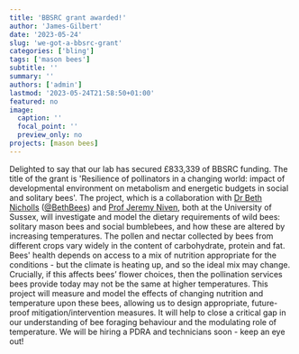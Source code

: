 ```yaml
---
title: 'BBSRC grant awarded!'
author: 'James-Gilbert'
date: '2023-05-24'
slug: 'we-got-a-bbsrc-grant'
categories: ['bling']
tags: ['mason bees']
subtitle: ''
summary: ''
authors: ['admin']
lastmod: '2023-05-24T21:58:50+01:00'
featured: no
image:
  caption: ''
  focal_point: ''
  preview_only: no
projects: [mason bees]
---
```


Delighted to say that our lab has secured £833,339 of BBSRC funding. The title of the grant is 'Resilience of pollinators in a changing world: impact of developmental environment on metabolism and energetic budgets in social and solitary bees'.  The project, which is a collaboration with [Dr Beth Nicholls](https://profiles.sussex.ac.uk/p339798-beth-nicholls) ([@BethBees](https://twitter.com/bethbees?lang=en)) and [Prof Jeremy Niven](https://profiles.sussex.ac.uk/p280331-jeremy-niven), both at the University of Sussex, will investigate and model the dietary requirements of wild bees: solitary mason bees and social bumblebees, and how these are altered by increasing temperatures. The pollen and nectar collected by bees from different crops vary widely in the content of carbohydrate, protein and fat. Bees' health depends on access to a mix of nutrition appropriate for the conditions - but the climate is heating up, and so the ideal mix may change. Crucially, if this affects bees’ flower choices, then the pollination services bees provide today may not be the same at higher temperatures. This project will measure and model the effects of changing nutrition and temperature upon these bees, allowing us to design appropriate, future-proof mitigation/intervention measures. It will help to close a critical gap in our understanding of bee foraging behaviour and the modulating role of temperature. We will be hiring a PDRA and technicians soon - keep an eye out!